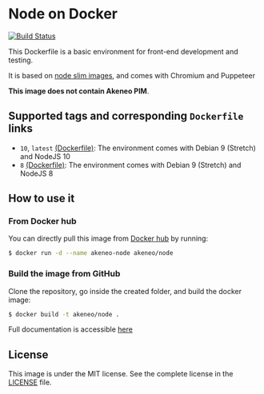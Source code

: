 # Node on Docker

[![Build Status](https://travis-ci.org/akeneo/Dockerfiles.svg)](https://travis-ci.org/akeneo/Dockerfiles)

This Dockerfile is a basic environment for front-end development and testing.

It is based on [node slim images](https://hub.docker.com/_/node), and comes with Chromium and Puppeteer

**This image does not contain Akeneo PIM**.

## Supported tags and corresponding `Dockerfile` links

- `10`, `latest` [(Dockerfile)](https://github.com/akeneo/Dockerfiles/blob/master/node/10/Dockerfile): The environment comes with Debian 9 (Stretch) and NodeJS 10
- `8` [(Dockerfile)](https://github.com/akeneo/Dockerfiles/blob/master/node/8/Dockerfile): The environment comes with Debian 9 (Stretch) and NodeJS 8

## How to use it

### From Docker hub

You can directly pull this image from [Docker hub](https://hub.docker.com/r/akeneo/node/) by running:

```bash
$ docker run -d --name akeneo-node akeneo/node
```

### Build the image from GitHub

Clone the repository, go inside the created folder, and build the docker image:

```bash
$ docker build -t akeneo/node .
```

Full documentation is accessible [here](https://github.com/akeneo/Dockerfiles#how-to-use-these-images)

## License

This image is under the MIT license. See the complete license in the [LICENSE](https://github.com/akeneo/Dockerfiles/blob/master/LICENSE) file.
